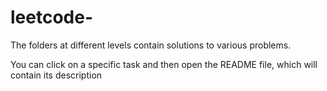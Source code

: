 # leetcode-
The folders at different levels contain solutions to various problems.

You can click on a specific task and then open the README file, which will contain its description
